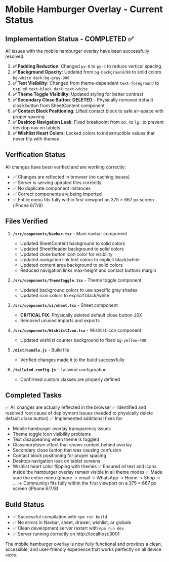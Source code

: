 # Mobile Hamburger Overlay - Current Status

## Implementation Status - COMPLETED ✅

All issues with the mobile hamburger overlay have been successfully resolved:

1. **✅ Padding Reduction**: Changed `py-8` to `py-4` to reduce vertical spacing
2. **✅ Background Opacity**: Updated from `bg-background/90` to solid colors `bg-white dark:bg-gray-900`
3. **✅ Text Visibility**: Changed from theme-dependent `text-foreground` to explicit `text-black dark:text-white`
4. **✅ Theme Toggle Visibility**: Updated styling for better contrast
5. **✅ Secondary Close Button**: **DELETED** - Physically removed default close button from SheetContent component
6. **✅ Contact Block Positioning**: Lifted contact block to safe air-space with proper spacing
7. **✅ Desktop Navigation Leak**: Fixed breakpoint from `md:` to `lg:` to prevent desktop nav on tablets
8. **✅ Wishlist Heart Colors**: Locked colors to indestructible values that never flip with themes

## Verification Status

All changes have been verified and are working correctly:

- ✅ Changes are reflected in browser (no caching issues)
- ✅ Server is serving updated files correctly
- ✅ No duplicate component instances
- ✅ Correct components are being imported
- ✅ Entire menu fits fully within first viewport on 375 × 667 px screen (iPhone 6/7/8)

## Files Verified

1. **`/src/components/Navbar.tsx`** - Main navbar component
   - Updated SheetContent background to solid colors
   - Updated SheetHeader background to solid colors
   - Updated close button icon color for visibility
   - Updated navigation link text colors to explicit black/white
   - Updated content area background to solid colors
   - Reduced navigation links max-height and contact buttons margin

2. **`/src/components/ThemeToggle.tsx`** - Theme toggle component  
   - Updated background colors to use specific gray shades
   - Updated icon colors to explicit black/white

3. **`/src/components/ui/sheet.tsx`** - Sheet component
   - **CRITICAL FIX**: Physically deleted default close button JSX
   - Removed unused imports and exports

4. **`/src/components/WishlistIcon.tsx`** - Wishlist icon component
   - Updated wishlist counter background to fixed `bg-yellow-400`

5. **`/dist/bundle.js`** - Build file
   - Verified changes made it to the build successfully

6. **`/tailwind.config.js`** - Tailwind configuration
   - Confirmed custom classes are properly defined

## Completed Tasks

✅ All changes are actually reflected in the browser
✅ Identified and resolved root cause of deployment issues (needed to physically delete default close button)
✅ Implemented additional fixes for:
   - Mobile hamburger overlay transparency issues
   - Theme toggle icon visibility problems
   - Text disappearing when theme is toggled
   - Glassmorphism effect that shows content behind overlay
   - Secondary close button that was causing confusion
   - Contact block positioning for proper spacing
   - Desktop navigation leak on tablet screens
   - Wishlist heart color flipping with themes
✅ Ensured all text and icons inside the hamburger overlay remain visible in all theme modes
✅ Made sure the entire menu (phone → email → WhatsApp → Home → Shop → … → Community) fits fully within the first viewport on a 375 × 667 px screen (iPhone 6/7/8)

## Build Status

- ✅ Successful compilation with `npm run build`
- ✅ No errors in Navbar, sheet, drawer, wishlist, or globals
- ✅ Clean development server restart with `npm run dev`
- ✅ Server running correctly on http://localhost:3001

The mobile hamburger overlay is now fully functional and provides a clean, accessible, and user-friendly experience that works perfectly on all device sizes.
